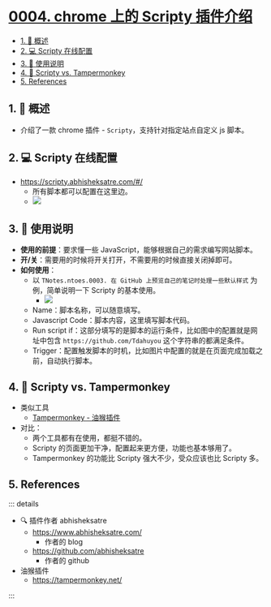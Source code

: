 # [0004. chrome 上的 Scripty 插件介绍](https://github.com/tnotesjs/TNotes.chrome/tree/main/notes/0004.%20chrome%20%E4%B8%8A%E7%9A%84%20Scripty%20%E6%8F%92%E4%BB%B6%E4%BB%8B%E7%BB%8D)

<!-- region:toc -->

- [1. 📝 概述](#1--概述)
- [2. 💻 Scripty 在线配置](#2--scripty-在线配置)
- [3. 📒 使用说明](#3--使用说明)
- [4. 📒 Scripty vs. Tampermonkey](#4--scripty-vs-tampermonkey)
- [5. References](#5-references)

<!-- endregion:toc -->

## 1. 📝 概述

- 介绍了一款 chrome 插件 - `Scripty`，支持针对指定站点自定义 js 脚本。

## 2. 💻 Scripty 在线配置

- https://scripty.abhisheksatre.com/#/
  - 所有脚本都可以配置在这里边。
  - ![](https://cdn.jsdelivr.net/gh/tnotesjs/imgs@main/2024-11-29-23-31-01.png)

## 3. 📒 使用说明

- **使用的前提**：要求懂一些 JavaScript，能够根据自己的需求编写网站脚本。
- **开/关**：需要用的时候将开关打开，不需要用的时候直接关闭掉即可。
- **如何使用**：
  - 以 `TNotes.ntoes.0003. 在 GitHub 上预览自己的笔记时处理一些默认样式` 为例，简单说明一下 Scripty 的基本使用。
    - ![](https://cdn.jsdelivr.net/gh/tnotesjs/imgs@main/2024-11-29-23-07-30.png)
  - Name：脚本名称，可以随意填写。
  - Javascript Code：脚本内容，这里填写脚本代码。
  - Run script if：这部分填写的是脚本的运行条件，比如图中的配置就是网址中包含 `https://github.com/Tdahuyou` 这个字符串的都满足条件。
  - Trigger：配置触发脚本的时机，比如图片中配置的就是在页面完成加载之前，自动执行脚本。

## 4. 📒 Scripty vs. Tampermonkey

- 类似工具
  - [Tampermonkey - 油猴插件](https://tampermonkey.net/)
- 对比：
  - 两个工具都有在使用，都挺不错的。
  - Scripty 的页面更加干净，配置起来更方便，功能也基本够用了。
  - Tampermonkey 的功能比 Scripty 强大不少，受众应该也比 Scripty 多。

## 5. References

::: details

- 🔍 插件作者 abhisheksatre
  - https://www.abhisheksatre.com/
    - 作者的 blog
  - https://github.com/abhisheksatre
    - 作者的 github
- 油猴插件
  - https://tampermonkey.net/

:::
